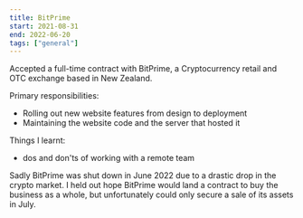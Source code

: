 ```yaml
---
title: BitPrime
start: 2021-08-31
end: 2022-06-20
tags: ["general"]
---
```

Accepted a full-time contract with BitPrime, a Cryptocurrency retail and OTC exchange based in New Zealand.

Primary responsibilities:
 - Rolling out new website features from design to deployment
 - Maintaining the website code and the server that hosted it

Things I learnt:
 - dos and don'ts of working with a remote team


 Sadly BitPrime was shut down in June 2022 due to a drastic drop in the crypto market. I held out hope BitPrime would land a contract to buy the business as a whole, but unfortunately could only secure a sale of its assets in July.